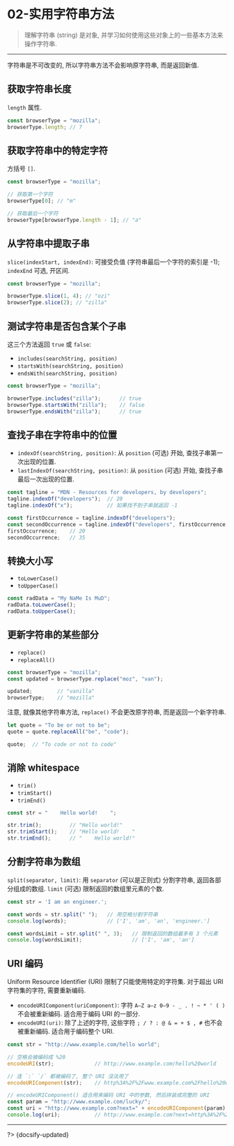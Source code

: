 # 02-实用字符串方法

> 理解字符串 (string) 是对象, 并学习如何使用这些对象上的一些基本方法来操作字符串.

---

字符串是不可改变的, 所以字符串方法不会影响原字符串, 而是返回新值.

## 获取字符串长度

`length` 属性.

```js
const browserType = "mozilla";
browserType.length; // 7
```

## 获取字符串中的特定字符

方括号 `[]`.

```js
const browserType = "mozilla";

// 获取第一个字符
browserType[0]; // "m"

// 获取最后一个字符
browserType[browserType.length - 1]; // "a"
```

## 从字符串中提取子串

`slice(indexStart, indexEnd)`: 可接受负值 (字符串最后一个字符的索引是 -1); `indexEnd` 可选, 开区间.

```js
const browserType = "mozilla";

browserType.slice(1, 4); // "ozi"
browserType.slice(2); // "zilla"
```

## 测试字符串是否包含某个子串

这三个方法返回 `true` 或 `false`:

- `includes(searchString, position)`
- `startsWith(searchString, position)`
- `endsWith(searchString, position)`

```js
const browserType = "mozilla";

browserType.includes("zilla");      // true
browserType.startsWith("zilla");    // false
browserType.endsWith("zilla");      // true
```

## 查找子串在字符串中的位置

- `indexOf(searchString, position)`: 从 `position` (可选) 开始, 查找子串第一次出现的位置.
- `lastIndexOf(searchString, position)`: 从 `position` (可选) 开始, 查找子串最后一次出现的位置.

```js
const tagline = "MDN - Resources for developers, by developers";
tagline.indexOf("developers");  // 20
tagline.indexOf("x");           // 如果找不到子串就返回 -1

const firstOccurrence = tagline.indexOf("developers");
const secondOccurrence = tagline.indexOf("developers", firstOccurrence + 1);
firstOccurrence;    // 20
secondOccurrence;   // 35
```

## 转换大小写

- `toLowerCase()`
- `toUpperCase()`

```js
const radData = "My NaMe Is MuD";
radData.toLowerCase();
radData.toUpperCase();
```

## 更新字符串的某些部分

- `replace()`
- `replaceAll()`

```js
const browserType = "mozilla";
const updated = browserType.replace("moz", "van");

updated;        // "vanilla"
browserType;    // "mozilla"
```

注意, 就像其他字符串方法, `replace()` 不会更改原字符串, 而是返回一个新字符串.

```js
let quote = "To be or not to be";
quote = quote.replaceAll("be", "code");

quote;  // "To code or not to code"
```

## 消除 whitespace

- `trim()`
- `trimStart()`
- `trimEnd()`

```js
const str = "    Hello world!    ";

str.trim();         // "Hello world!"
str.trimStart();    // "Hello world!    "
str.trimEnd();      // "    Hello world!"
```

## 分割字符串为数组

`split(separator, limit)`: 用 `separator` (可以是正则式) 分割字符串, 返回各部分组成的数组. `limit` (可选) 限制返回的数组里元素的个数.

```js
const str = 'I am an engineer.';

const words = str.split(" ");   // 用空格分割字符串
console.log(words);             // ['I', 'am', 'an', 'engineer.']

const wordsLimit = str.split(" ", 3);   // 限制返回的数组最多有 3 个元素
console.log(wordsLimit);                // ['I', 'am', 'an']
```

## URI 编码

Uniform Resource Identifier (URI) 限制了只能使用特定的字符集. 对于超出 URI 字符集的字符, 需要重新编码.

- `encodeURIComponent(uriComponent)`: 字符 `A–Z a–z 0–9 - _ . ! ~ * ' ( )` 不会被重新编码. 适合用于编码 URI 的一部分.
- `encodeURI(uri)`: 除了上述的字符, 这些字符 `; / ? : @ & = + $ , #` 也不会被重新编码. 适合用于编码整个 URI.

```js
const str = "http://www.example.com/hello world";

// 空格会被编码成 %20
encodeURI(str);             // http://www.example.com/hello%20world

// 连 `:` `/` 都被编码了, 整个 URI 没法用了
encodeURIComponent(str);    // http%3A%2F%2Fwww.example.com%2Fhello%20world

// encodeURIComponent() 适合用来编码 URI 中的参数, 然后拼装成完整的 URI
const param = "http://www.example.com/lucky/";
const uri = "http://www.example.com?next=" + encodeURIComponent(param);
console.log(uri);           // http://www.example.com?next=http%3A%2F%2Fwww.example.com%2Flucky%2F
```



---

?> {docsify-updated}